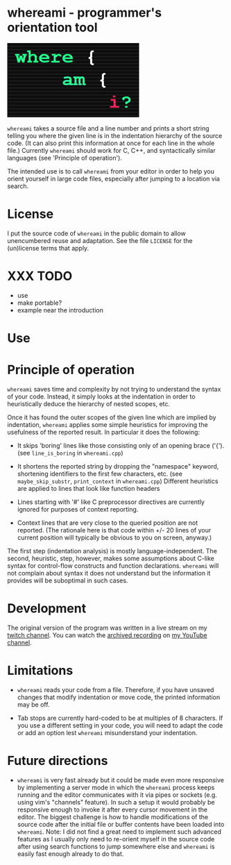 # whereami - programmer's orientation tool

![whereami title graphics](https://github.com/edwinst/whereami/blob/master/whereami_title_304px.png?raw=true)

`whereami` takes a source file and a line number and prints a short string telling you where
the given line is in the indentation hierarchy of the source code. (It can also
print this information at once for each line in the whole file.) Currently
`whereami` should work for C, C++, and syntactically similar languages
(see 'Principle of operation').

The intended use is to call `whereami` from your editor in order to
help you orient yourself in large code files, especially after jumping
to a location via search.

# License

I put the source code of `whereami` in the public domain to allow unencumbered reuse and
adaptation. See the file `LICENSE` for the (un)license terms that apply.

# XXX TODO

* use
* make portable?
* example near the introduction

# Use

# Principle of operation

`whereami` saves time and complexity by not trying to understand the
syntax of your code. Instead, it simply looks at the indentation in order
to heuristically deduce the hierarchy of nested scopes, etc.

Once it has found the outer scopes of the given line which are implied by
indentation, `whereami` applies some simple heuristics for improving the
usefulness of the reported result. In particular it does the following:

* It skips 'boring' lines like those consisting only of an opening brace ('{').
  (see `line_is_boring` in `whereami.cpp`)

* It shortens the reported string by dropping the "namespace" keyword,
  shortening identifiers to the first few characters, etc.
  (see `maybe_skip_substr`, `print_context` in `whereami.cpp`)
  Different heuristics are applied to lines that look like function
  headers

* Lines starting with '#' like C preprocessor directives are currently
  ignored for purposes of context reporting.

* Context lines that are very close to the queried position are not
  reported. (The rationale here is that code within +/- 20 lines of
  your current position will typically be obvious to you on screen,
  anyway.)

The first step (indentation analysis) is mostly language-independent.
The second, heuristic, step, however, makes some assumptions about
C-like syntax for control-flow constructs and function declarations.
`whereami` will not complain about syntax it does not understand but
the information it provides will be suboptimal in such cases.

# Development

The original version of the program was written in a live stream on my
[twitch channel](https://www.twitch.tv/edwinst). You can watch the
[archived recording](https://youtu.be/vWOtwyDFxi8)
on [my YouTube channel](https://www.youtube.com/channel/UC2FDMyhLAoQM2HR8zY4m7hw).

# Limitations

* `whereami` reads your code from a file. Therefore, if you have unsaved changes
that modify indentation or move code, the printed information may be off.

* Tab stops are currently hard-coded to be at multiples of 8 characters. If you use
a different setting in your code, you will need to adapt the code or add an
option lest `whereami` misunderstand your indentation.

# Future directions

* `whereami` is very fast already but it could be made even more responsive by
  implementing a server mode in which the `whereami` process keeps running and
  the editor communicates with it via pipes or sockets (e.g. using vim's "channels"
  feature). In such a setup it would probably be responsive enough to
  invoke it after every cursor movement in the editor. The biggest challenge
  is how to handle modifications of the source code after the initial file or
  buffer contents have been loaded into `whereami`.
  Note: I did not find a great need to implement such advanced features as
  I usually only need to re-orient myself in the source code after using
  search functions to jump somewhere else and `whereami` is easily fast enough
  already to do that.
